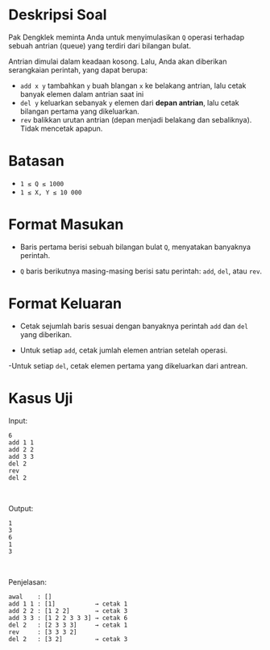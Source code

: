 # Deskripsi Soal
Pak Dengklek meminta Anda untuk menyimulasikan `Q` operasi terhadap sebuah antrian (queue) yang terdiri dari bilangan bulat.

Antrian dimulai dalam keadaan kosong. Lalu, Anda akan diberikan serangkaian perintah, yang dapat berupa:
<br>
- `add x y` tambahkan `y` buah blangan `x` ke belakang antrian, lalu cetak banyak elemen dalam antrian saat ini
- `del y` keluarkan sebanyak `y` elemen dari __depan antrian__, lalu cetak bilangan pertama yang dikeluarkan.
- `rev` balikkan urutan antrian (depan menjadi belakang dan sebaliknya). Tidak mencetak apapun.

# Batasan
- `1 ≤ Q ≤ 1000`
- `1 ≤ X, Y ≤ 10 000`

# Format Masukan

- Baris pertama berisi sebuah bilangan bulat `Q`, menyatakan banyaknya perintah.

- `Q` baris berikutnya masing-masing berisi satu perintah: `add`, `del`, atau `rev`.

# Format Keluaran

- Cetak sejumlah baris sesuai dengan banyaknya perintah `add` dan `del` yang diberikan.

- Untuk setiap `add`, cetak jumlah elemen antrian setelah operasi.

-Untuk setiap `del`, cetak elemen pertama yang dikeluarkan dari antrean.

# Kasus Uji

Input: <br>
```
6
add 1 1
add 2 2
add 3 3
del 2
rev
del 2
```
<br>

Output: <br>
```
1
3
6
1
3
```
<br>

Penjelasan: <br>
```
awal    : []
add 1 1 : [1]           → cetak 1
add 2 2 : [1 2 2]       → cetak 3
add 3 3 : [1 2 2 3 3 3] → cetak 6
del 2   : [2 3 3 3]     → cetak 1
rev     : [3 3 3 2]
del 2   : [3 2]         → cetak 3
```